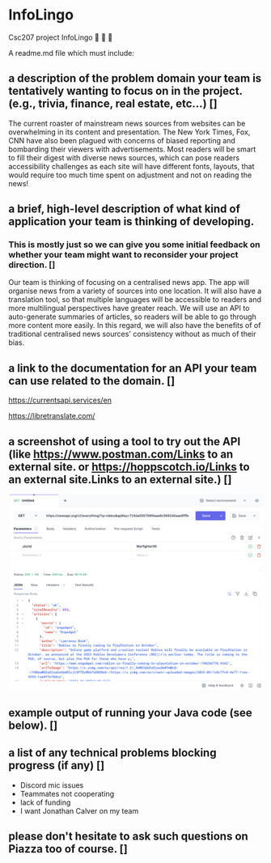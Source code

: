 # InfoLingo
Csc207 project InfoLingo 📰 📰 📰

A readme.md file which must include:
## a description of the problem domain your team is tentatively wanting to focus on in the project. (e.g., trivia, finance, real estate, etc…) []
The current roaster of mainstream news sources from websites can be overwhelming in its content and presentation. 
The New York Times, Fox, CNN have also been plagued with concerns of biased reporting and bombarding their viewers with advertisements. 
Most readers will be smart to fill their digest with diverse news sources, which can pose readers accessibility challenges as
each site will have different fonts, layouts, that would require too much time spent on adjustment and not on reading the news!

##  a brief, high-level description of what kind of application your team is thinking of developing.
###  This is mostly just so we can give you some initial feedback on whether your team might want to reconsider your project direction. []

Our team is thinking of focusing on a centralised news app. The app will organise news from a variety of sources into one 
location. It will also have a translation tool, so that multiple languages will be accessible to readers and more 
multilingual perspectives have greater reach. We will use an API to auto-generate summaries of articles, so readers 
will be able to go through more content more easily. In this regard, we will also have the benefits of
of traditional centralised news sources' consistency without as much of their bias.

## a link to the documentation for an API your team can use related to the domain. []
https://currentsapi.services/en 

https://libretranslate.com/

## a screenshot of using a tool to try out the API (like https://www.postman.com/Links to an external site. or https://hoppscotch.io/Links to an external site.Links to an external site.) []
![Screenshot](API_Call_Screenshot.png)
## example output of running your Java code (see below). []

## a list of any technical problems blocking progress (if any) []
- Discord mic issues
- Teammates not cooperating
- lack of funding
- I want Jonathan Calver on my team
## please don't hesitate to ask such questions on Piazza too of course. []
